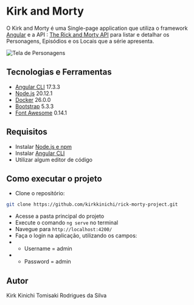 # Kirk and Morty

O Kirk and Morty é uma Single-page application que utiliza o framework [Angular](https://angular.io/) e a API : [The Rick and Morty API](https://rickandmortyapi.com/) para listar e detalhar os Personagens, Episódios e os Locais que a série apresenta.

![Tela de Personagens](assets/characters-page.png)


## Tecnologias e Ferramentas

- [Angular CLI](https://github.com/angular/angular-cli) 17.3.3
- [Node.js](https://github.com/nodejs) 20.12.1
- [Docker](https://github.com/docker) 26.0.0
- [Bootstrap](https://getbootstrap.com/docs/5.0/getting-started/introduction/) 5.3.3
- [Font Awesome](https://fontawesome.com/) 0.14.1

## Requisitos

- Instalar [Node.js e npm](https://nodejs.org/en) 
- Instalar [Angular CLI](https://angular.io/cli)
- Utilizar algum editor de código


## Como executar o projeto

- Clone o repositório:

```bash
git clone https://github.com/kirkkinichi/rick-morty-project.git
```

- Acesse a pasta principal do projeto
- Execute o comando `ng serve` no terminal
- Navegue para `http://localhost:4200/`
- Faça o login na aplicação, utilizando os campos:
- - Username = admin
- - Password = admin

## Autor

Kirk Kinichi Tomisaki Rodrigues da Silva

